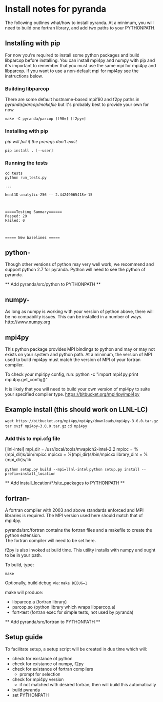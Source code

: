 # Install notes for pyranda

The following outlines what/how to install pyranda.  At a minimum, you will need to 
build one fortran library, and add two paths to your PYTHONPATH.

## Installing with pip
For now you're required to install some python packages and build libparcop
before installing. You can install mpi4py and numpy with pip and it's important
to remember that you must use the same mpi for mpi4py and libparcop. If you want
to use a non-default mpi for mpi4py see the instructions below.

### Building libparcop
There are some default hostname-based mpif90 and f2py paths in *pyranda/parcop/makefile* but
it's probably best to provide your own for now.

```shell
make -C pyranda/parcop [f90=] [f2py=]
```

### Installing with pip
*pip will fail if the prereqs don't exist*

```shell
pip install . [--user]
```

### Running the tests

```
cd tests
python run_tests.py

...

heat1D-analytic-256 -- 2.44249065418e-15



=====Testing Summary======
Passed: 20
Failed: 0



===== New baselines =====
```

## python-
Though other versions of python may very well work, we recommend and support
python 2.7 for pyranda.  Python will need to see the python of pyranda.

** Add pyranda/src/python to PYTHONPATH **

## numpy-
As long as numpy is working with your version of python above, there will be no
compability issues.  This can be installed in a number of ways. http://www.numpy.org

## mpi4py
This python package provides MPI bindings to python and may or may not exists on your system
and python path.  At a minimum, the version of MPI used to build mpi4py must match the version
of MPI of your fortran compiler.  

To check your mpi4py config, run:
python -c "import mpi4py;print mpi4py.get_config()"

It is likely that you will need to build your own version of mpi4py to suite your specified compiler
type.  https://bitbucket.org/mpi4py/mpi4py

## Example install (this should work on LLNL-LC)
`wget https://bitbucket.org/mpi4py/mpi4py/downloads/mpi4py-3.0.0.tar.gz`
`tar xvzf mpi4py-3.0.0.tar.gz`
`cd mpi4py`

### Add this to mpi.cfg file
[llnl-intel]
mpi_dir              = /usr/local/tools/mvapich2-intel-2.2
mpicc                = %(mpi_dir)s/bin/mpicc
mpicxx               = %(mpi_dir)s/bin/mpicxx
library_dirs         = %(mpi_dir)s/lib


`python setup.py build --mpi=llnl-intel`
`python setup.py install --prefix=install_location`

** Add install_location/*/site_packages to PYTHONPATH **


## fortran-
A fortran compiler with 2003 and above standards enforced and MPI libraries is required.
The MPI version used here should match that of mpi4py.

pyranda/src/fortran contains the fortran files and a makefile to create the python extension.  
The fortran compiler will need to be set here.  

f2py is also invoked at build time.  This utility installs with numpy and ought to be in your path.

To build, type:

`make`

Optionally, build debug via:
`make DEBUG=1`

make will produce:
- libparcop.a (fortran library)
- parcop.so (python library which wraps libparcop.a)
- fort-test (fortran exec for simple tests, not used by pyranda)

** Add pyranda/src/fortran to PYTHONPATH **


## Setup guide
To facilitate setup, a setup script will be created in due time which will:

- check for existance of python
- check for existance of numpy, f2py
- check for existance of fortran compilers
   - prompt for selection
- check for mpi4py version
  - if not matched with desired fortran, then will build this automatically
- build pyranda
- set PYTHONPATH 

